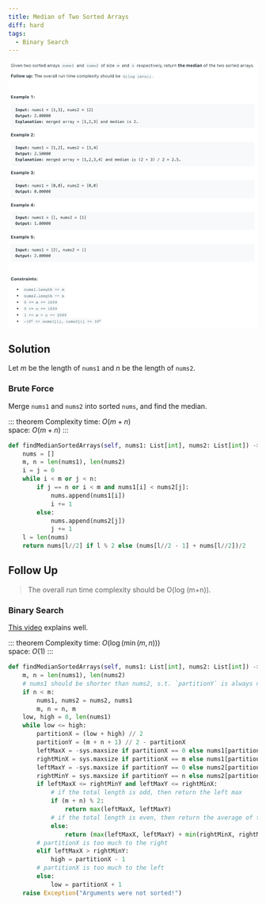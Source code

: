 ```yaml
---
title: Median of Two Sorted Arrays
diff: hard
tags:
  - Binary Search
---
```


<img class="medium-zoom" src="/algo/median-of-two-sorted-arrays.png" alt="https://leetcode.com/problems/median-of-two-sorted-arrays">

## Solution

Let $m$ be the length of `nums1` and $n$ be the length of `nums2`.

### Brute Force

Merge `nums1` and `nums2` into sorted `nums`, and find the median.

::: theorem Complexity
time: $O(m + n)$  
space: $O(m + n)$
:::

```py
def findMedianSortedArrays(self, nums1: List[int], nums2: List[int]) -> float:
    nums = []
    m, n = len(nums1), len(nums2)
    i = j = 0
    while i < m or j < n:
        if j == n or i < m and nums1[i] < nums2[j]:
            nums.append(nums1[i])
            i += 1
        else:
            nums.append(nums2[j])
            j += 1
    l = len(nums)
    return nums[l//2] if l % 2 else (nums[l//2 - 1] + nums[l//2])/2
```

## Follow Up

> The overall run time complexity should be O(log (m+n)).

### Binary Search

[This video](https://youtu.be/LPFhl65R7ww) explains well.

::: theorem Complexity
time: $O(\log(\min(m, n)))$  
space: $O(1)$
:::

```py
def findMedianSortedArrays(self, nums1: List[int], nums2: List[int]) -> float:
    m, n = len(nums1), len(nums2)
    # nums1 should be shorter than nums2, s.t. `partitionY` is always nonnegative
    if n < m:
        nums1, nums2 = nums2, nums1
        m, n = n, m
    low, high = 0, len(nums1)
    while low <= high:
        partitionX = (low + high) // 2
        partitionY = (m + n + 1) // 2 - partitionX
        leftMaxX = -sys.maxsize if partitionX == 0 else nums1[partitionX - 1]
        rightMinX = sys.maxsize if partitionX == m else nums1[partitionX]
        leftMaxY = -sys.maxsize if partitionY == 0 else nums2[partitionY - 1]
        rightMinY = sys.maxsize if partitionY == n else nums2[partitionY]
        if leftMaxX <= rightMinY and leftMaxY <= rightMinX:
            # if the total length is odd, then return the left max
            if (m + n) % 2:
                return max(leftMaxX, leftMaxY)
            # if the total length is even, then return the average of the left max and right min
            else:
                return (max(leftMaxX, leftMaxY) + min(rightMinX, rightMinY)) / 2
        # partitionX is too much to the right
        elif leftMaxX > rightMinY:
            high = partitionX - 1
        # partitionX is too much to the left
        else:
            low = partitionX + 1
    raise Exception("Arguments were not sorted!")
```
